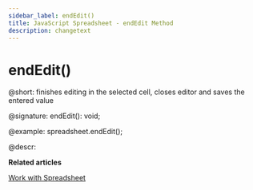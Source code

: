 ```yaml
---
sidebar_label: endEdit()
title: JavaScript Spreadsheet - endEdit Method
description: changetext
---
```


# endEdit()

@short: finishes editing in the selected cell, closes editor and saves the entered value

@signature: endEdit(): void;

@example:
spreadsheet.endEdit();

@descr:

**Related articles**

[Work with Spreadsheet](working_with_ssheet.md#editing-cell)

